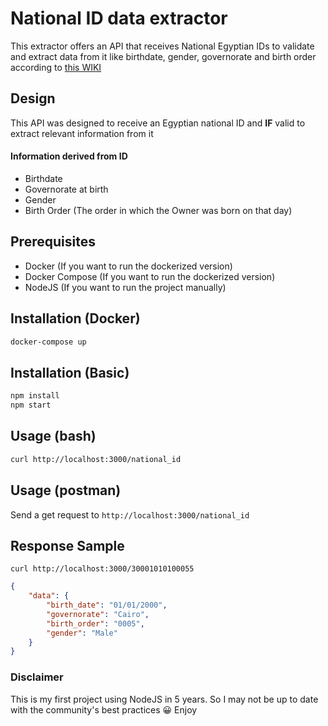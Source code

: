 # National ID data extractor

This extractor offers an API that receives National Egyptian IDs to validate and extract data from it like birthdate, gender, governorate and birth order according to [this WIKI](https://ar.wikipedia.org/wiki/%D8%A8%D8%B7%D8%A7%D9%82%D8%A9_%D8%A7%D9%84%D8%B1%D9%82%D9%85_%D8%A7%D9%84%D9%82%D9%88%D9%85%D9%8A_%D8%A7%D9%84%D9%85%D8%B5%D8%B1%D9%8A%D8%A9#:~:text=%D8%A7%D9%84%D8%B1%D9%91%D9%82%D9%85%20%D8%A7%D9%84%D9%82%D9%88%D9%85%D9%8A%20%D8%B1%D9%82%D9%85%20%D9%81%D8%B1%D9%8A%D8%AF%20%D9%84%D9%83%D9%84%D9%91,%D8%A7%D9%84%D8%B1%D9%82%D9%85%D8%A7%D9%86%20%D8%A7%D9%84%D8%AA%D8%A7%D9%84%D9%8A%D8%A7%D9%86%3A%20%D8%B1%D9%82%D9%85%D8%A7%20%D9%85%D8%AD%D8%A7%D9%81%D8%B8%D8%A9%20%D8%A7%D9%84%D9%85%D9%8A%D9%84%D8%A7%D8%AF.)

## Design
This API was designed to receive an Egyptian national ID and **IF** valid to extract relevant information from it

#### Information derived from ID
* Birthdate
* Governorate at birth
* Gender
* Birth Order (The order in which the Owner was born on that day)

## Prerequisites
* Docker (If you want to run the dockerized version)
* Docker Compose (If you want to run the dockerized version)
* NodeJS (If you want to run the project manually)

## Installation (Docker)

```bash
docker-compose up
```

## Installation (Basic)

```bash
npm install
npm start
```
## Usage (bash)

```bash
curl http://localhost:3000/national_id
```

## Usage (postman)

Send a get request to `http://localhost:3000/national_id`

## Response Sample
`curl http://localhost:3000/30001010100055`
```json
{
    "data": {
        "birth_date": "01/01/2000",
        "governorate": "Cairo",
        "birth_order": "0005",
        "gender": "Male"
    }
}

```

### Disclaimer

This is my first project using NodeJS in 5 years. So I may not be up to date with the community's best practices :grinning: Enjoy
